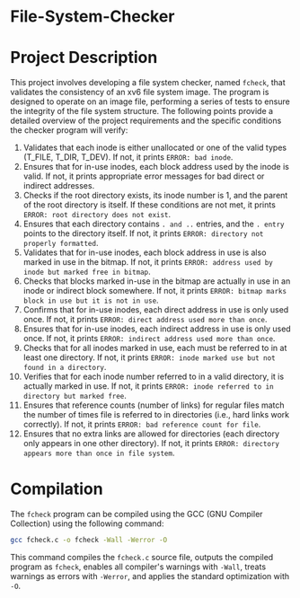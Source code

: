 # File-System-Checker

# Project Description

This project involves developing a file system checker, named `fcheck`, that validates the consistency of an xv6 file system image. The program is designed to operate on an image file, performing a series of tests to ensure the integrity of the file system structure. The following points provide a detailed overview of the project requirements and the specific conditions the checker program will verify:

1. Validates that each inode is either unallocated or one of the valid types (T_FILE, T_DIR, T_DEV). If not, it prints `ERROR: bad inode`.
2. Ensures that for in-use inodes, each block address used by the inode is valid. If not, it prints appropriate error messages for bad direct or indirect addresses.
3. Checks if the root directory exists, its inode number is 1, and the parent of the root directory is itself. If these conditions are not met, it prints `ERROR: root directory does not exist`.
4. Ensures that each directory contains `. and ..` entries, and the `. entry` points to the directory itself. If not, it prints `ERROR: directory not properly formatted`.
5. Validates that for in-use inodes, each block address in use is also marked in use in the bitmap. If not, it prints `ERROR: address used by inode but marked free in bitmap`.
6. Checks that blocks marked in-use in the bitmap are actually in use in an inode or indirect block somewhere. If not, it prints `ERROR: bitmap marks block in use but it is not in use`.
7. Confirms that for in-use inodes, each direct address in use is only used once. If not, it prints `ERROR: direct address used more than once`.
8. Ensures that for in-use inodes, each indirect address in use is only used once. If not, it prints `ERROR: indirect address used more than once`.
9. Checks that for all inodes marked in use, each must be referred to in at least one directory. If not, it prints `ERROR: inode marked use but not found in a directory`.
10. Verifies that for each inode number referred to in a valid directory, it is actually marked in use. If not, it prints `ERROR: inode referred to in directory but marked free`.
11. Ensures that reference counts (number of links) for regular files match the number of times file is referred to in directories (i.e., hard links work correctly). If not, it prints `ERROR: bad reference count for file`.
12. Ensures that no extra links are allowed for directories (each directory only appears in one other directory). If not, it prints `ERROR: directory appears more than once in file system`.

# Compilation

The `fcheck` program can be compiled using the GCC (GNU Compiler Collection) using the following command:

```bash
gcc fcheck.c -o fcheck -Wall -Werror -O
```

This command compiles the `fcheck.c` source file, outputs the compiled program as `fcheck`, enables all compiler's warnings with `-Wall`, treats warnings as errors with `-Werror`, and applies the standard optimization with `-O`.
